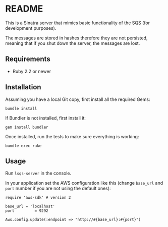 # README

This is a Sinatra server that mimics basic functionality of the SQS (for development purposes).

The messages are stored in hashes therefore they are not persisted, meaning that
 if you shut down the server, the messages are lost. 

## Requirements

* Ruby 2.2 or newer

## Installation

Assuming you have a local Git copy, first install all the required Gems:

    bundle install

If Bundler is not installed, first install it:

    gem install bundler

Once installed, run the tests to make sure everything is working:

    bundle exec rake

## Usage

Run `lsqs-server` in the console.

In your application set the AWS configuration like this (change `base_url` and
`port` number if you are not using the default ones):

```
require 'aws-sdk' # version 2

base_url = 'localhost' 
port 		 = 9292

Aws.config.update(:endpoint => "http://#{base_url}:#{port}")
```